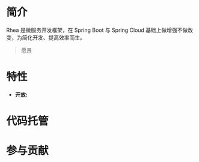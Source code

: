 # 简介

Rhea 是微服务开发框架，在 Spring Boot 与 Spring Cloud 基础上做增强不做改变，为简化开发、提高效率而生。

> 愿景


# 特性
- **开放:**


# 代码托管

# 参与贡献